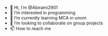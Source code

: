 - 👋 Hi, I’m @Abirami2901
- 👀 I’m interested in programming
- 🌱 I’m currently learning MCA in unom
- 💞️ I’m looking to collaborate on group projects
- 📫 How to reach me 

<!---
Abirami2901/Abirami2901 is a ✨ special ✨ repository because its `README.md` (this file) appears on your GitHub profile.
You can click the Preview link to take a look at your changes.
--->
